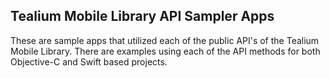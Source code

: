 ## Tealium Mobile Library API Sampler Apps

These are sample apps that utilized each of the public API's of the Tealium Mobile Library.  There are examples using each of the API methods for both Objective-C and Swift based projects.
